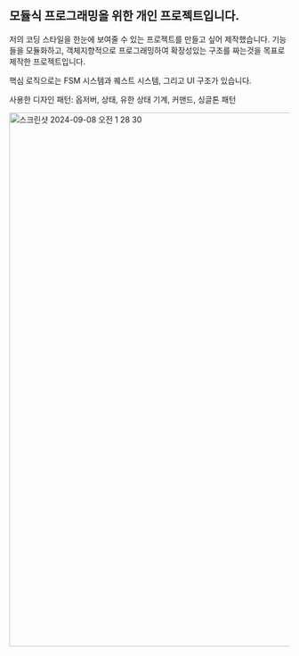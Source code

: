 ## 모듈식 프로그래밍을 위한 개인 프로젝트입니다. ##

저의 코딩 스타일을 한눈에 보여줄 수 있는 프로젝트를 만들고 싶어 제작했습니다. 기능들을 모듈화하고, 객체지향적으로 프로그래밍하여 확장성있는 구조를 짜는것을 목표로 제작한 프로젝트입니다.

 핵심 로직으로는 FSM 시스템과 퀘스트 시스템, 그리고 UI 구조가 있습니다.

 사용한 디자인 패턴: 옵저버, 상태, 유한 상태 기계, 커맨드, 싱글톤 패턴

<img width="957" alt="스크린샷 2024-09-08 오전 1 28 30" src="https://github.com/user-attachments/assets/b47fc99a-e288-42a8-a6f4-b88d50fd0540">

